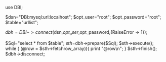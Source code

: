 use DBI; 

$dsn="DBI:mysql:url:localhost"; 
$opt_user="root"; 
$opt_password="root";
$table="urllist"; 

$dbh = DBI->connect($dsn,$opt_user,$opt_password,{RaiseError => 1}); 

$Sql="select * from $table";
$sth=$dbh->prepare($Sql);
$sth->execute(); 
while ( (@row = $sth->fetchrow_array)){
	print "@row\n"; 
}
$sth->finish();
$dbh->disconnect;